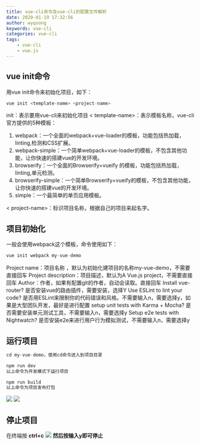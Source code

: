 ```yaml
---
title: vue-cli命令及vue-cli的配置文件解析
date: 2020-01-19 17:32:56
author: wyqvong
keywords: vue-cli
categories: vue-cli
tags:
    - vue-cli
    - vue.js
---
```

## vue init命令
用vue init命令来初始化项目，如下：

```js
vue init <template-name> <project-name>
```


init：表示要用vue-cli来初始化项目
< template-name>：表示模板名称，vue-cli官方提供的5种模板：

 1. webpack：一个全面的webpack+vue-loader的模板，功能包括热加载，linting,检测和CSS扩展。
 2. webpack-simple：一个简单webpack+vue-loader的模板，不包含其他功能，让你快速的搭建vue的开发环境。
 3. browserify：一个全面的Browserify+vueify 的模板，功能包括热加载，linting,单元检测。
 4. browserify-simple：一个简单Browserify+vueify的模板，不包含其他功能，让你快速的搭建vue的开发环境。
 5. simple：一个最简单的单页应用模板。

< project-name>：标识项目名称，根据自己的项目来起名字。

## 项目初始化
一般会使用webpack这个模板，命令使用如下：

```js
vue init webpack my-vue-demo
```
Project name：项目名称 ，默认为初始化建项目的名称my-vue-demo，不需要直接回车
Project description：项目描述，默认为A Vue.js project，不需要直接回车
Author：作者，如果有配置git的作者，自动会读取。直接回车
Install vue-router? 是否安装vue的路由插件，需要安装，选择Y
Use ESLint to lint your code? 是否用ESLint来限制你的代码错误和风格。不需要输入n，需要选择y，如果是大型团队开发，最好是进行配置
setup unit tests with Karma + Mocha? 是否需要安装单元测试工具，不需要输入n，需要选择y
Setup e2e tests with Nightwatch? 是否安装e2e来进行用户行为模拟测试，不需要输入n，需要选择y

## 运行项目

```js
cd my-vue-demo，使用cd命令进入到项目目录

npm run dev
以上命令为开发模式下运行项目

npm run build
以上命令为项目发布打包
```
![](https://img-blog.csdnimg.cn/20190919144031161.png)
![](https://img-blog.csdnimg.cn/20190919144126333.png)
## 停止项目
在终端按 **ctrl+c**
![](https://img-blog.csdnimg.cn/2019091914385265.png)
**然后按输入y即可停止**

